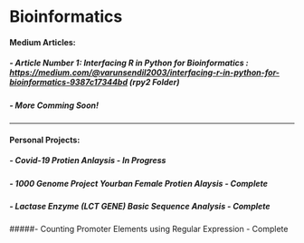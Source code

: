 # Bioinformatics


#### Medium Articles: 
##### - Article Number 1: Interfacing R in Python for Bioinformatics : https://medium.com/@varunsendil2003/interfacing-r-in-python-for-bioinformatics-9387c17344bd (rpy2 Folder)

##### - More Comming Soon!


<hr>


#### Personal Projects:

##### - Covid-19 Protien Anlaysis - In Progress

##### - 1000 Genome Project Yourban Female Protien Alaysis - Complete

##### - Lactase Enzyme (LCT GENE) Basic Sequence Analysis - Complete

#####- Counting Promoter Elements using Regular Expression - Complete
